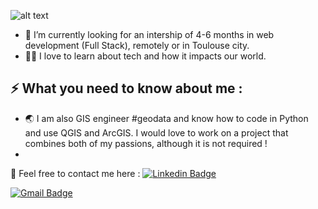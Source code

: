 ![alt text](./images/top.jpg)

- 🔭 I’m currently looking for an intership of 4-6 months in web development (Full Stack), remotely or in Toulouse city.
- 👩‍💻 I love to learn about tech and how it impacts our world.



## ⚡ What you need to know about me :
- :earth_asia: I am also GIS engineer #geodata and know how to code in Python and use QGIS and ArcGIS. I would love to work on a project that combines both of my passions, although it is not required !
- 

:art: Feel free to contact me here :
[![Linkedin Badge](https://img.shields.io/badge/-LéaMahler-blue?style=flat-square&logo=Linkedin&logoColor=white&link=https://www.https://www.linkedin.com/in/l%C3%A9a-mahler/)](https://www.linkedin.com/in/l%C3%A9a-mahler/)

[![Gmail Badge](https://img.shields.io/badge/leamahler85.co.in-d14836?style=flat-square&logo=Gmail&logoColor=white&link=mailto:leamahler85@gmail.co.in)](mailto:leamahler85@gmail.co.in)


